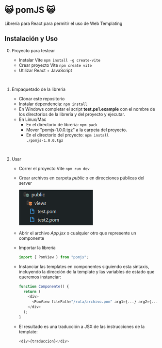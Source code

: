 # 😺 pomJS 😺

Librería para React para permitir el uso de Web Templating

## Instalación y Uso

0. Proyecto para testear

   - Instalar Vite
     <code>npm install -g create-vite</code>
   - Crear proyecto Vite
     <code>npm create vite</code>
   - Utilizar React + JavaScript

<br>

1. Empaquetado de la librería

   - Clonar este repositorio
   - Instalar dependencia:
     <code>npm install</code>
   - En Windows completar el script <b>test.ps1.example</b> con el nombre de los directorios de la librería y del proyecto y ejecutar.
   - En Linux/Mac
     - En el directorio de librería:
       <code>npm pack</code>
     - Mover "pomjs-1.0.0.tgz" a la carpeta del proyecto.
     - En el directorio del proyecto:
       <code>npm install ./pomjs-1.0.0.tgz</code>

<br>

2.  Usar

    - Correr el proyecto Vite
      <code>npm run dev</code>
    - Crear archivos en carpeta <i>public</i> o en direcciones públicas del server

      ![Alt text](readme/image.png)

    - Abrir el archivo <i>App.jsx</i> o cualquier otro que represente un componente

    - Importar la librería

      ```js
      import { PomView } from "pomjs";
      ```

    - Instanciar las templates en componentes siguiendo esta sintaxis, incluyendo la dirección de la template y las variables de estado que queremos instanciar:

      ```js
      function Componente() {
        return (
          <div>
            <PomView filePath="/ruta/archivo.pom" arg1={...} arg2={...} ... />
          </div>
        );
      }
      ```

    - El resultado es una traducción a JSX de las instrucciones de la template:

      ```js
      <div>{traduccion}</div>
      ```
